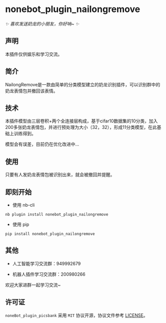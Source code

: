 # nonebot_plugin_nailongremove

<!-- prettier-ignore-start -->
<!-- markdownlint-disable-next-line MD036 -->
_✨ 喜欢发送奶龙的小朋友，你好呐~ ✨_
<!-- prettier-ignore-end -->

## 声明
本插件仅供娱乐和学习交流。
## 简介

NailongRemove是一款由简单的分类模型建立的奶龙识别插件，可以识别群中的奶龙表情包并撤回该表情。

## 技术
本插件模型由三层卷积+两个全连接层构成，基于cifar10数据集的10分类，加入200多张奶龙表情包，并进行预处理为大小（32，32），形成11分类模型，在此基础上训练得到。

模型会有误差，目前仍在优化改进中...

## 使用
只要有人发奶龙表情包被识别出来，就会被撤回并提醒。

## 即刻开始

- 使用 nb-cli

```
nb plugin install nonebot_plugin_nailongremove
```

- 使用 pip

```
pip install nonebot_plugin_nailongremove
```
## 其他
- 人工智能学习交流群：949992679

- 机器人插件学习交流群：200980266

欢迎大家进群一起学习交流~
## 许可证

`noneBot_plugin_picsbank` 采用 `MIT` 协议开源，协议文件参考 [LICENSE](./LICENSE)。

